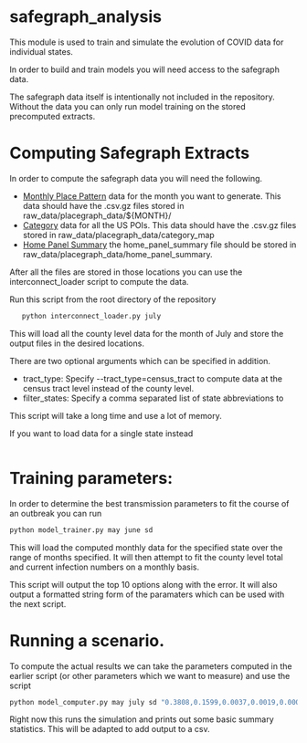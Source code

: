 # safegraph_analysis

This module is used to train and simulate the evolution of COVID data for individual states.

In order to build and train models you will need access to the safegraph data.

The safegraph data itself is intentionally not included in the repository. Without the data you can only run model training on the stored precomputed extracts.

# Computing Safegraph Extracts

In order to compute the safegraph data you will need the following.

   * [Monthly Place Pattern](https://docs.safegraph.com/docs/places-schema#section-patterns) data for the month you want to generate. This data should have the .csv.gz files stored in raw_data/placegraph_data/${MONTH}/
   * [Category](https://docs.safegraph.com/docs#section-core-places) data for all the US POIs. This data should have the .csv.gz files stored in raw_data/placegraph_data/category_map
   * [Home Panel Summary](https://www.safegraph.com/neighborhood-patterns) the home_panel_summary file should be stored in raw_data/placegraph_data/home_panel_summary.

 After all the files are stored in those locations you can use the interconnect_loader script to compute the data.

 Run this script from the root directory of the repository

 ```bash
	python interconnect_loader.py july
 ```

 This will load all the county level data for the month of July and store the output files in the desired locations.

There are two optional arguments which can be specified in addition.

* tract_type: Specify --tract_type=census_tract to compute data at the census tract level instead of the county level.
* filter_states: Specify a comma separated list of state abbreviations to 

This script will take a long time and use a lot of memory.

If you want to load data for a single state instead

```bash	./load_state_data.sh sd
```

# Training parameters:

In order to determine the best transmission parameters to fit the course of an outbreak you can run 

```bash
python model_trainer.py may june sd
```

This will load the computed monthly data for the specified state over the range of months specified. 
It will then attempt to fit the county level total and current infection numbers on a monthly basis.

This script will output the top 10 options along with the error.
It will also output a formatted string form of the paramaters which can be used with the next script.


# Running a scenario.

To compute the actual results we can take the parameters computed in the earlier script (or other parameters which we want to measure)
and use the script

```bash
python model_computer.py may july sd "0.3808,0.1599,0.0037,0.0019,0.0003,0.0024,0.0017"
```

Right now this runs the simulation and prints out some basic summary statistics.
This will be adapted to add output to a csv.


